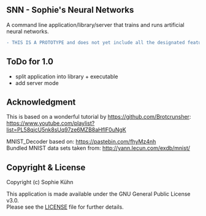 ## SNN - Sophie's Neural Networks

A command line application/library/server that trains and runs artificial neural networks.

```diff
- THIS IS A PROTOTYPE and does not yet include all the designated features!
```

## ToDo for 1.0

- split application into library + executable
- add server mode

## Acknowledgment

This is based on a wonderful tutorial by https://github.com/Brotcrunsher:  
https://www.youtube.com/playlist?list=PL58qjcU5nk8sUq97ze6MZB8aHflF0uNgK

MNIST_Decoder based on: https://pastebin.com/fhyMz4nh  
Bundled MNIST data sets taken from: http://yann.lecun.com/exdb/mnist/

## Copyright & License

Copyright (c) Sophie Kühn

This application is made available under the GNU General Public License v3.0.  
Please see the [LICENSE](LICENSE) file for further details.
